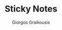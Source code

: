 ---
author: Giorgos Graikousis
title: Sticky Notes
image_url: stickynotes.png
caption: 'Τα  ηλεκτρονικά sticky notes που λειτουργουν ως βοηθήματα υπενθύμισης εχουν τα ίδια χαρακτηριστικά (μέγεθος , χρώμα) με τα συμβατικά που είναι εξοικειωμένος ο χρήστης ώστε να του είναι πιο οικεία η χρησιμοποίηση τους.'
license_url:
license_text: 
categories:
  - models
tags:
  - notes
---